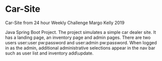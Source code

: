 # Car-Site
Car-Site from 24 hour Weekly Challenge
Margo Kelly 2019

Java Spring Boot Project.
The project simulates a simple car dealer site. It has a landing page, an inventory page and admin pages.
There are two users user:user pw:password and user:admin pw:password.
When logged in as the admin, additional administrative selections appear in the nav bar such as user list and inventory add\update.
